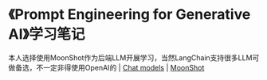 # 《Prompt Engineering for Generative AI》学习笔记

本人选择使用MoonShot作为后端LLM开展学习，当然LangChain支持很多LLM可做备选，不一定非得使用OpenAI的 | [Chat models](https://python.langchain.com/v0.1/docs/integrations/chat/) | [MoonShot](https://platform.moonshot.cn/)
### 
